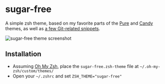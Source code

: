 # sugar-free
A simple zsh theme, based on my favorite parts of the [Pure](https://github.com/sindresorhus/pure) and [Candy](https://github.com/BinaryMuse/oh-my-zsh/blob/master/themes/candy.zsh-theme) themes, as well as [a few Git-related snippets](https://gist.github.com/joshdick/4415470).

![sugar-free theme screenshot](https://cloud.githubusercontent.com/assets/1780846/21555757/c829ade4-cdcf-11e6-8d6c-98dbc689d94b.png)

## Installation
* Assuming [Oh My Zsh](https://github.com/robbyrussell/oh-my-zsh), place the `sugar-free.zsh-theme` file at `~/.oh-my-zsh/custom/themes/`
* Open your `~/.zshrc` and set `ZSH_THEME="sugar-free"`
